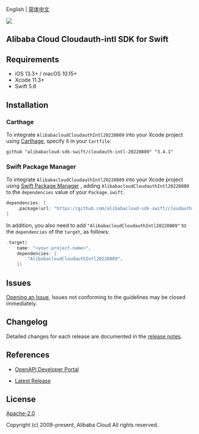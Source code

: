 English | [简体中文](README-CN.md)

![](https://aliyunsdk-pages.alicdn.com/icons/AlibabaCloud.svg)

## Alibaba Cloud Cloudauth-intl SDK for Swift

## Requirements

- iOS 13.3+ / macOS 10.15+
- Xcode 11.3+
- Swift 5.6

## Installation

### Carthage

To integrate `AlibabacloudCloudauthIntl20220809` into your Xcode project using [Carthage](https://github.com/Carthage/Carthage), specify it in your `Cartfile`:

```ogdl
github "alibabacloud-sdk-swift/cloudauth-intl-20220809" "3.4.1"
```

### Swift Package Manager

To integrate `AlibabacloudCloudauthIntl20220809` into your Xcode project using [Swift Package Manager](https://swift.org/package-manager/) , adding `AlibabacloudCloudauthIntl20220809` to the `dependencies` value of your `Package.swift`.

```swift
dependencies: [
    .package(url: "https://github.com/alibabacloud-sdk-swift/cloudauth-intl-20220809.git", from: "3.4.1")
]
```

In addition, you also need to add `"AlibabacloudCloudauthIntl20220809"` to the `dependencies` of the `target`, as follows:

```swift
.target(
    name: "<your-project-name>",
    dependencies: [
        "AlibabacloudCloudauthIntl20220809",
    ])
```

## Issues

[Opening an Issue](https://github.com/alibabacloud-sdk-swift/cloudauth-intl-20220809/issues/new), Issues not conforming to the guidelines may be closed immediately.

## Changelog

Detailed changes for each release are documented in the [release notes](./ChangeLog.txt).

## References

* [OpenAPI Developer Portal](https://next.api.alibabacloud.com/home)
- [Latest Release](https://github.com/alibabacloud-sdk-swift/cloudauth-intl-20220809)

## License

[Apache-2.0](http://www.apache.org/licenses/LICENSE-2.0)

Copyright (c) 2009-present, Alibaba Cloud All rights reserved.
